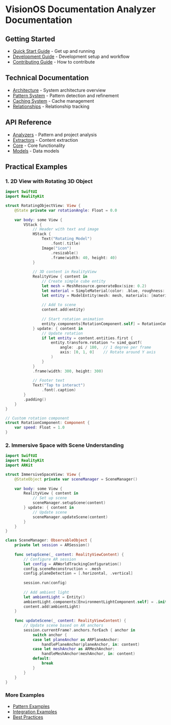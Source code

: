 # VisionOS Documentation Analyzer Documentation

## Getting Started
- [Quick Start Guide](guides/QUICKSTART.md) - Get up and running
- [Development Guide](guides/DEVELOPMENT.md) - Development setup and workflow
- [Contributing Guide](guides/CONTRIBUTING.md) - How to contribute

## Technical Documentation
- [Architecture](technical/ARCHITECTURE.md) - System architecture overview
- [Pattern System](technical/PATTERNS.md) - Pattern detection and refinement
- [Caching System](technical/CACHING.md) - Cache management
- [Relationships](technical/RELATIONSHIPS.md) - Relationship tracking

## API Reference
- [Analyzers](api/ANALYZERS.md) - Pattern and project analysis
- [Extractors](api/EXTRACTORS.md) - Content extraction
- [Core](api/CORE.md) - Core functionality
- [Models](api/MODELS.md) - Data models

## Practical Examples

### 1. 2D View with Rotating 3D Object
```swift
import SwiftUI
import RealityKit

struct RotatingObjectView: View {
    @State private var rotationAngle: Float = 0.0
    
    var body: some View {
        VStack {
            // Header with text and image
            HStack {
                Text("Rotating Model")
                    .font(.title)
                Image("icon")
                    .resizable()
                    .frame(width: 40, height: 40)
            }
            
            // 3D content in RealityView
            RealityView { content in
                // Create simple cube entity
                let mesh = MeshResource.generateBox(size: 0.2)
                let material = SimpleMaterial(color: .blue, roughness: 0.5)
                let entity = ModelEntity(mesh: mesh, materials: [material])
                
                // Add to scene
                content.add(entity)
                
                // Start rotation animation
                entity.components[RotationComponent.self] = RotationComponent()
            } update: { content in
                // Update rotation
                if let entity = content.entities.first {
                    entity.transform.rotation *= simd_quatf(
                        angle: .pi / 180,  // 1 degree per frame
                        axis: [0, 1, 0]    // Rotate around Y axis
                    )
                }
            }
            .frame(width: 300, height: 300)
            
            // Footer text
            Text("Tap to interact")
                .font(.caption)
        }
        .padding()
    }
}

// Custom rotation component
struct RotationComponent: Component {
    var speed: Float = 1.0
}
```

### 2. Immersive Space with Scene Understanding
```swift
import SwiftUI
import RealityKit
import ARKit

struct ImmersiveSpaceView: View {
    @StateObject private var sceneManager = SceneManager()
    
    var body: some View {
        RealityView { content in
            // Set up scene
            sceneManager.setupScene(content)
        } update: { content in
            // Update scene
            sceneManager.updateScene(content)
        }
    }
}

class SceneManager: ObservableObject {
    private let session = ARSession()
    
    func setupScene(_ content: RealityViewContent) {
        // Configure AR session
        let config = ARWorldTrackingConfiguration()
        config.sceneReconstruction = .mesh
        config.planeDetection = [.horizontal, .vertical]
        
        session.run(config)
        
        // Add ambient light
        let ambientLight = Entity()
        ambientLight.components[EnvironmentLightComponent.self] = .init()
        content.add(ambientLight)
    }
    
    func updateScene(_ content: RealityViewContent) {
        // Update scene based on AR anchors
        session.currentFrame?.anchors.forEach { anchor in
            switch anchor {
            case let planeAnchor as ARPlaneAnchor:
                handlePlaneAnchor(planeAnchor, in: content)
            case let meshAnchor as ARMeshAnchor:
                handleMeshAnchor(meshAnchor, in: content)
            default:
                break
            }
        }
    }
}
```

### More Examples
- [Pattern Examples](examples/PATTERNS.md)
- [Integration Examples](examples/INTEGRATION.md)
- [Best Practices](examples/BEST_PRACTICES.md) 